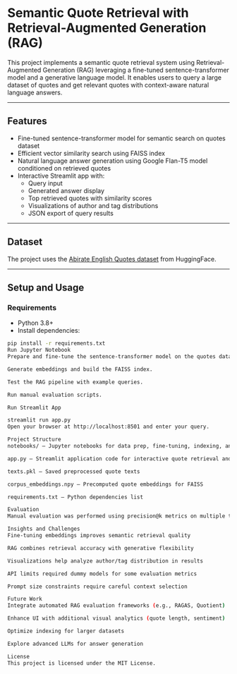 # Semantic Quote Retrieval with Retrieval-Augmented Generation (RAG)

This project implements a semantic quote retrieval system using Retrieval-Augmented Generation (RAG) leveraging a fine-tuned sentence-transformer model and a generative language model. It enables users to query a large dataset of quotes and get relevant quotes with context-aware natural language answers.

---

## Features

- Fine-tuned sentence-transformer model for semantic search on quotes dataset
- Efficient vector similarity search using FAISS index
- Natural language answer generation using Google Flan-T5 model conditioned on retrieved quotes
- Interactive Streamlit app with:
  - Query input
  - Generated answer display
  - Top retrieved quotes with similarity scores
  - Visualizations of author and tag distributions
  - JSON export of query results

---

## Dataset

The project uses the [Abirate English Quotes dataset](https://huggingface.co/datasets/Abirate/english_quotes) from HuggingFace.

---

## Setup and Usage

### Requirements

- Python 3.8+
- Install dependencies:
```bash
pip install -r requirements.txt
Run Jupyter Notebook
Prepare and fine-tune the sentence-transformer model on the quotes dataset.

Generate embeddings and build the FAISS index.

Test the RAG pipeline with example queries.

Run manual evaluation scripts.

Run Streamlit App

streamlit run app.py
Open your browser at http://localhost:8501 and enter your query.

Project Structure
notebooks/ — Jupyter notebooks for data prep, fine-tuning, indexing, and evaluation

app.py — Streamlit application code for interactive quote retrieval and visualization

texts.pkl — Saved preprocessed quote texts

corpus_embeddings.npy — Precomputed quote embeddings for FAISS

requirements.txt — Python dependencies list

Evaluation
Manual evaluation was performed using precision@k metrics on multiple test queries, confirming strong retrieval relevance. Export scripts for evaluation results are included for further analysis.

Insights and Challenges
Fine-tuning embeddings improves semantic retrieval quality

RAG combines retrieval accuracy with generative flexibility

Visualizations help analyze author/tag distribution in results

API limits required dummy models for some evaluation metrics

Prompt size constraints require careful context selection

Future Work
Integrate automated RAG evaluation frameworks (e.g., RAGAS, Quotient)

Enhance UI with additional visual analytics (quote length, sentiment)

Optimize indexing for larger datasets

Explore advanced LLMs for answer generation

License
This project is licensed under the MIT License.


